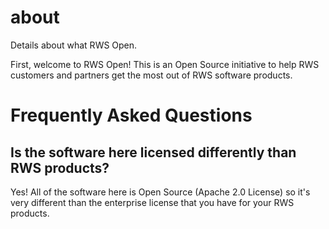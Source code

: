 # about
Details about what RWS Open.

First, welcome to RWS Open! This is an Open Source initiative to help RWS customers and partners get the most out of RWS software products.

<h1>Frequently Asked Questions</h1>

<h2>Is the software here licensed differently than RWS products?</h2>
Yes! All of the software here is Open Source (Apache 2.0 License) so it's very different than the enterprise license that you have for your RWS products.

